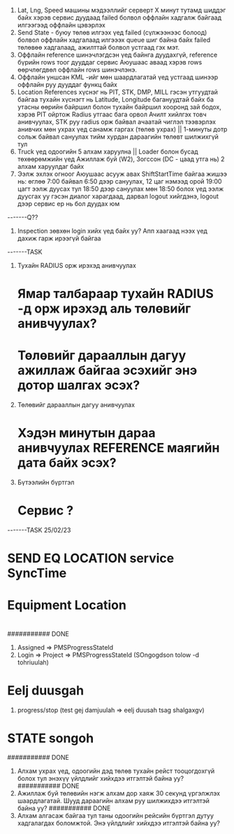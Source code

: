 1. Lat, Lng, Speed машины мэдээллийг серверт X минут тутамд шиддэг байх
   хэрэв сервис дуудаад failed болвол оффлайн хадгалж байгаад илгээгээд оффлайн
   цэвэрлэх
2. Send State - буюу төлөв илгээх үед failed (сүлжээнээс болоод) болвол оффлайн
   хадгалаад илгэээх queue шиг байна байх failed төлөвөө хадгалаад, ажилттай болвол устгаад
   гэх мэт.
3. Оффлайн reference шинэчлэгдсэн үед байнга дуудахгүй, reference бүрийн rows тоог
   дууддаг сервис Аюушаас аваад хэрэв rows өөрчлөгдвөл оффлайн rows шинэчлэнэ.
4. Оффлайн уншсан KML -ийг мөн шаардлагатай үед устгаад шинээр оффлайн руу дууддаг функц
   байх
5. Location References хүснэг нь PIT, STK, DMP, MILL гэсэн утгуудтай байгаа тухайн
   хүснэгт нь Latitude, Longitude багануудтай байх ба утасны өөрийн байршил болон
   тухайн байршил хооронд зай бодох, хэрэв PIT ойртож Radius утгаас бага орвол Ачилт
   хийлгэх товч анивчуулах, STK руу radius орж байвал ачаатай чиглэл тээвэрлэх анивчих
   мөн ухрах үед санамж гаргах (төлөв ухрах) || 1-минуты дотр сольж байвал сануулах
   тийм хурдан дараагийн төлөвт шилжихгүй тул
6. Truck үед одоогийн 5 алхам харуулна ||
   Loader болон бусад төхөөрөмжийн үед Ажиллаж буй (W2), Зогссон (DC - цаад утга нь) 2 алхам харуулдаг байх
7. Ээлж эхлэх огноог Аюушаас асууж авах ShiftStartTime байгаа жишээ нь: өглөө 7:00 байвал
   6:50 дээр сануулах, 12 цаг нэмээд орой 19:00 цагт ээлж дуусах тул 18:50 дээр сануулах
   мөн 18:50 болох үед ээлж дуусгах уу гэсэн диалог харагдаад, дарвал logout хийгдэнэ, logout
   дээр сервис ер нь бол дуудах юм

-------Q??

1. Inspection зөвхөн login хийх үед байх уу? Апп хаагаад нээх үед дахиж гарж ирээгүй байгаа

-------TASK

1. Тухайн RADIUS орж ирэхэд анивчуулах
   # Ямар талбараар тухайн RADIUS -д орж ирэхэд аль төлөвийг анивчуулах?
   # Төлөвийг дарааллын дагуу ажиллаж байгаа эсэхийг энэ дотор шалгах эсэх?
2. Төлөвийг дарааллын дагуу анивчуулах
   # Хэдэн минутын дараа анивчуулах REFERENCE маягийн дата байх эсэх?
3. Бүтээлийн бүртгэл

   # Сервис ?

-------TASK 25/02/23

# SEND EQ LOCATION service SyncTime

# Equipment Location

#

########### DONE

1.  Assigned => PMSProgressStateId
2.  Login => Project => PMSProgressStateId (SOngogdson tolow -d tohriuulah)

# Eelj duusgah

1.  progress/stop (test gej damjuulah => eelj duusah tsag shalgaxgv)

# STATE songoh

########### DONE

1.  Алхам ухрах үед, одоогийн дэд төлөв тухайн рейст тооцогдохгүй болох тул энэхүү үйлдлийг хийхдээ итгэлтэй байна уу?
    ########### DONE
2.  Ажиллаж буй төлөвийн нэгж алхам дор хаяж 30 секунд үргэлжлэх шаардлагатай. Шууд дараагийн алхам руу шилжихдээ итгэлтэй байна уу?
    ########### DONE
3.  Алхам алгасаж байгаа тул таны одоогийн рейсийн бүртгэл дутуу хадгалагдах боломжтой. Энэ үйлдлийг хийхдээ итгэлтэй байна уу?
